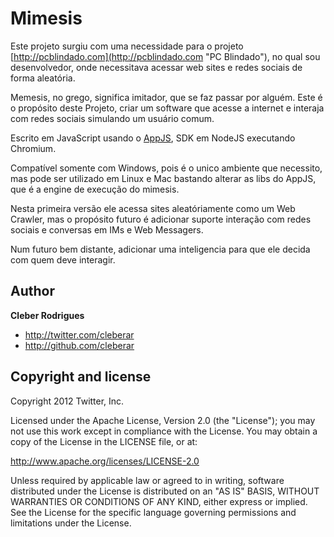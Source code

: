 Mimesis 
================================

Este projeto surgiu com uma necessidade para o projeto [http://pcblindado.com](http://pcblindado.com "PC Blindado"), no qual sou desenvolvedor, onde necessitava acessar web sites e redes sociais de forma aleatória.

Memesis, no grego, significa imitador, que se faz passar por alguém. 
Este é o propósito deste Projeto, criar um software que acesse a internet e interaja com redes sociais simulando um usuário comum.

Escrito em JavaScript usando o [AppJS](https://github.com/cleberar/appjs "appjs"), SDK em NodeJS executando Chromium.

Compatível somente com Windows, pois é o unico ambiente que necessito, mas pode ser utilizado em Linux e Mac bastando alterar as libs do AppJS, que é a engine de execução do mimesis.

Nesta primeira versão ele acessa sites aleatóriamente como um Web Crawler, mas o propósito futuro é adicionar suporte interação com redes sociais e conversas em IMs e Web Messagers.

Num futuro bem distante, adicionar uma inteligencia para que ele decida com quem deve interagir.

Author
-------

**Cleber Rodrigues**

+ http://twitter.com/cleberar
+ http://github.com/cleberar

Copyright and license
---------------------

Copyright 2012 Twitter, Inc.

Licensed under the Apache License, Version 2.0 (the "License");
you may not use this work except in compliance with the License.
You may obtain a copy of the License in the LICENSE file, or at:

   http://www.apache.org/licenses/LICENSE-2.0

Unless required by applicable law or agreed to in writing, software
distributed under the License is distributed on an "AS IS" BASIS,
WITHOUT WARRANTIES OR CONDITIONS OF ANY KIND, either express or implied.
See the License for the specific language governing permissions and
limitations under the License.

